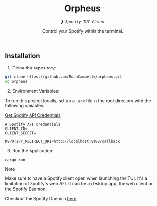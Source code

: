 <p align="center"><h1 align="center">Orpheus</h1></p>
<p align="center">
	<em><code>❯ Spotify TUI Client</code></em>
</p>
<p align="center">Control your Spotify within the terminal.</p>
<br>

## Installation

1. Clone this repository:

```sh
git clone https://github.com/RuanCampello/orpheus.git
cd orpheus
```

2. Environment Variables:

To run this project locally, set up a `.env` file in the root directory with the following variables:

[Get Spotify API Credentials](https://developer.spotify.com/documentation/web-api/)

```env
# Spotify API credentials
CLIENT_ID=
CLIENT_SECRET=

RSPOTIFY_REDIRECT_URI=http://localhost:8888/callback
```

3. Run the Application:

```sh
cargo run
```

> [!NOTE]
> Make sure to have a Spotify client open when launching the TUI. It's a limitation of Spotify's web API. It can be a
> desktop app, the web client or the Spotify Daemon


Checkout the Spotify Daemon [here](https://github.com/Spotifyd/spotifyd).